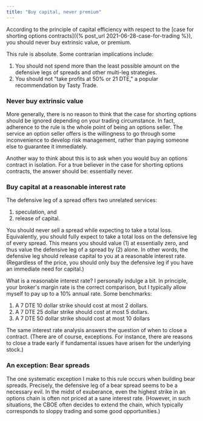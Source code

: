 ```yaml
---
title: "Buy capital, never premium"
---
```


According to the principle of capital efficiency with respect to the [case for shorting options contracts]({% post_url 2021-06-28-case-for-trading %}), you should never buy extrinsic value, or premium.

This rule is absolute. Some contrarian implications include:

1. You should not spend more than the least possible amount on the defensive legs of spreads and other multi-leg strategies.
2. You should not "take profits at 50% or 21 DTE," a popular recommendation by Tasty Trade.



### Never buy extrinsic value

More generally, there is no reason to think that the case for shorting options should be ignored depending on your trading circumstance. In fact, adherence to the rule is the whole point of being an options seller. The service an option seller offers is the willingness to go through some inconvenience to develop risk management, rather than paying someone else to guarantee it immediately.

Another way to think about this is to ask when you would buy an options contract in isolation. For a true believer in the case for shorting options contracts, the answer should be: essentially never.


### Buy capital at a reasonable interest rate

The defensive leg of a spread offers two unrelated services: 

1. speculation, and
2. release of capital.

You should never sell a spread while expecting to take a total loss. Equivalently, you should fully expect to take a total loss on the defensive leg of every spread. This means you should value (1) at essentially zero, and thus value the defensive leg of a spread by (2) alone. In other words, the defensive leg should release capital to you at a reasonable interest rate. (Regardless of the price, you should only buy the defensive leg if you have an immediate need for capital.)

What is a reasonable interest rate? I personally indulge a bit. In principle, your broker's margin rate is the correct comparison, but I typically allow myself to pay up to a 10% annual rate. Some benchmarks:

1. A 7 DTE 10 dollar strike should cost at most 2 dollars.
2. A 7 DTE 25 dollar strike should cost at most 5 dollars.
3. A 7 DTE 50 dollar strike should cost at most 10 dollars

The same interest rate analysis answers the question of when to close a contract. (There are of course, exceptions. For instance, there are reasons to close a trade early if fundamental issues have arisen for the underlying stock.)


### An exception: Bear spreads

The one systematic exception I make to this rule occurs when building bear spreads. Precisely, the defensive leg of a bear spread seems to be a necessary evil. In the midst of exuberance, even the highest strike in an options chain is often not priced at a sane interest rate. (However, in such situations, the CBOE often decides to extend the chain, which typically corresponds to sloppy trading and some good opportunities.)
